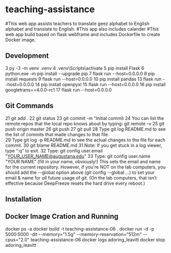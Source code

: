 # teaching-assistance

#This web app assists teachers to translate geez alphabet to English alphabet and translate to English. 
#This app also includes calander
#This web app build based on flask webframe and includes Dockerfile to create Docker image. 

## Development
   3 py -3 -m venv .venv
   4 .venv\Scripts\activate
   5 pip install Flask
   6 python.exe -m pip install --upgrade pip
   7 flask run --host=0.0.0.0
   8 pip install requests
   9 flask run --host=0.0.0.0
  10 pip install pandas
  13 flask run --host=0.0.0.0
  14 pip install openpyxl
  15 flask run --host=0.0.0.0
  16 pip install googletrans==4.0.0-rc1
  17 flask run --host=0.0.0.0

## Git Commands
21 git add .
22 git status 
23 git commit -m "Initial commit
24 You can list the remote repos that the local repo knows about by typing:  git remote -v
25 git push origin master
26 git push
27 git pull
28 Type git log README.md to see the list of commits that made changes to that file.  
29 Type git log -p README.md to see the actual changes to the file for each commit.
30 git blame README.md 
31 Note: If you get stuck in a log viewer, type “:q” to exit.
32 Type: git config user.email "YOUR_USER_NAME@augustana.edu"
33 Type: git config user.name "YOUR NAME"  (fill in your name, obviously!)
This sets the email and name for the current repository.  However, if you're NOT on the lab computers, you should add the --global option above (git config --global …) to set your email & name for *all* future usage of git.  (On the lab computers, that isn’t effective because DeepFreeze resets the hard drive every reboot.)

## Installation

## Docker Image Cration and Running
  docker ps -a
  docker build -t teaching-assistance-06 .
  docker run -d -p 5000:5000 -dit --memory="1.5g" --memory-reservation="512m" --cpus="2.0" teaching-assistance-06
  docker logs adoring_leavitt
  docker stop adoring_leavitt
